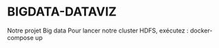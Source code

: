 # BIGDATA-DATAVIZ
Notre projet Big data
Pour lancer notre cluster HDFS, exécutez :
  docker-compose up
